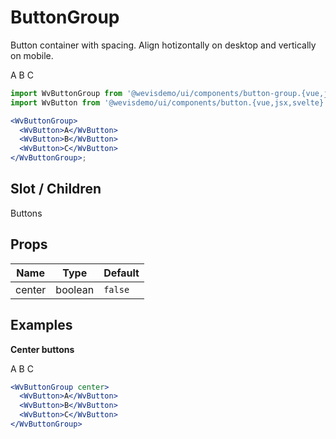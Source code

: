 # ButtonGroup

Button container with spacing. Align hotizontally on desktop and vertically on mobile.

<WvButtonGroup>
  <WvButton>A</WvButton>
  <WvButton>B</WvButton>
  <WvButton>C</WvButton>
</WvButtonGroup>

```jsx
import WvButtonGroup from '@wevisdemo/ui/components/button-group.{vue,jsx,svelte}';
import WvButton from '@wevisdemo/ui/components/button.{vue,jsx,svelte}';

<WvButtonGroup>
  <WvButton>A</WvButton>
  <WvButton>B</WvButton>
  <WvButton>C</WvButton>
</WvButtonGroup>;
```

## Slot / Children

Buttons

## Props

| Name   | Type    | Default |
| ------ | ------- | ------- |
| center | boolean | `false` |

## Examples

**Center buttons**

<WvButtonGroup center>
  <WvButton>A</WvButton>
  <WvButton>B</WvButton>
  <WvButton>C</WvButton>
</WvButtonGroup>

```jsx
<WvButtonGroup center>
  <WvButton>A</WvButton>
  <WvButton>B</WvButton>
  <WvButton>C</WvButton>
</WvButtonGroup>
```
